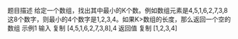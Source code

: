 题目描述
给定一个数组，找出其中最小的K个数。例如数组元素是4,5,1,6,2,7,3,8这8个数字，则最小的4个数字是1,2,3,4。如果K>数组的长度，那么返回一个空的数组
示例1
输入
复制
[4,5,1,6,2,7,3,8],4 
返回值
复制
[1,2,3,4]